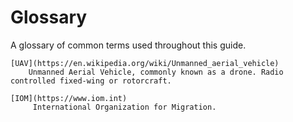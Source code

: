# Glossary

A glossary of common terms used throughout this guide.

```{glossary}
[UAV](https://en.wikipedia.org/wiki/Unmanned_aerial_vehicle)
    Unmanned Aerial Vehicle, commonly known as a drone. Radio controlled fixed-wing or rotorcraft.

[IOM](https://www.iom.int)
     International Organization for Migration.